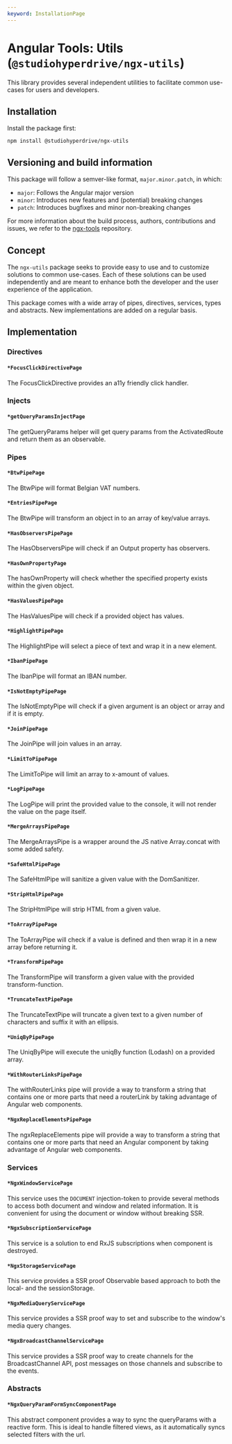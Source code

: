 ```yaml
---
keyword: InstallationPage
---
```


# Angular Tools: Utils (`@studiohyperdrive/ngx-utils`)

This library provides several independent utilities to facilitate common use-cases for users and developers.

## Installation

Install the package first:

```shell
npm install @studiohyperdrive/ngx-utils
```

## Versioning and build information

This package will follow a semver-like format, `major.minor.patch`, in which:

- `major`: Follows the Angular major version
- `minor`: Introduces new features and (potential) breaking changes
- `patch`: Introduces bugfixes and minor non-breaking changes

For more information about the build process, authors, contributions and issues, we refer to the [ngx-tools](https://github.com/studiohyperdrive/ngx-tools) repository.

## Concept

The `ngx-utils` package seeks to provide easy to use and to customize solutions to common use-cases. Each of these solutions can be used independently and are meant to enhance both the developer and the user experience of the application.

This package comes with a wide array of pipes, directives, services, types and abstracts. New implementations are added on a regular basis.

## Implementation

### Directives

#### `*FocusClickDirectivePage`

The FocusClickDirective provides an a11y friendly click handler.

### Injects

#### `*getQueryParamsInjectPage`

The getQueryParams helper will get query params from the ActivatedRoute and return them as an observable.

### Pipes

#### `*BtwPipePage`

The BtwPipe will format Belgian VAT numbers.

#### `*EntriesPipePage`

The BtwPipe will transform an object in to an array of key/value arrays.

#### `*HasObserversPipePage`

The HasObserversPipe will check if an Output property has observers.

#### `*HasOwnPropertyPage`

The hasOwnProperty will check whether the specified property exists within the given object.

#### `*HasValuesPipePage`

The HasValuesPipe will check if a provided object has values.

#### `*HighlightPipePage`

The HighlightPipe will select a piece of text and wrap it in a new element.

#### `*IbanPipePage`

The IbanPipe will format an IBAN number.

#### `*IsNotEmptyPipePage`

The IsNotEmptyPipe will check if a given argument is an object or array and if it is empty.

#### `*JoinPipePage`

The JoinPipe will join values in an array.

#### `*LimitToPipePage`

The LimitToPipe will limit an array to x-amount of values.

#### `*LogPipePage`

The LogPipe will print the provided value to the console, it will not render the value on the page itself.

#### `*MergeArraysPipePage`

The MergeArraysPipe is a wrapper around the JS native Array.concat with some added safety.

#### `*SafeHtmlPipePage`

The SafeHtmlPipe will sanitize a given value with the DomSanitizer.

#### `*StripHtmlPipePage`

The StripHtmlPipe will strip HTML from a given value.

#### `*ToArrayPipePage`

The ToArrayPipe will check if a value is defined and then wrap it in a new array before returning it.

#### `*TransformPipePage`

The TransformPipe will transform a given value with the provided transform-function.

#### `*TruncateTextPipePage`

The TruncateTextPipe will truncate a given text to a given number of characters and suffix it with an ellipsis.

#### `*UniqByPipePage`

The UniqByPipe will execute the uniqBy function (Lodash) on a provided array.

#### `*WithRouterLinksPipePage`

The withRouterLinks pipe will provide a way to transform a string that contains one or more parts that need a routerLink by taking advantage of Angular web components.

#### `*NgxReplaceElementsPipePage`

The ngxReplaceElements pipe will provide a way to transform a string that contains one or more parts that need an Angular component by taking advantage of Angular web components.

### Services

#### `*NgxWindowServicePage`

This service uses the `DOCUMENT` injection-token to provide several methods to access both document and window and related information.
It is convenient for using the document or window without breaking SSR.

#### `*NgxSubscriptionServicePage`

This service is a solution to end RxJS subscriptions when component is destroyed.

#### `*NgxStorageServicePage`

This service provides a SSR proof Observable based approach to both the local- and the sessionStorage.

#### `*NgxMediaQueryServicePage`

This service provides a SSR proof way to set and subscribe to the window's media query changes.

#### `*NgxBroadcastChannelServicePage`

This service provides a SSR proof way to create channels for the BroadcastChannel API, post messages on those channels and subscribe to the events.

### Abstracts

#### `*NgxQueryParamFormSyncComponentPage`

This abstract component provides a way to sync the queryParams with a reactive form. This is ideal to handle filtered views, as it automatically syncs selected filters with the url.
